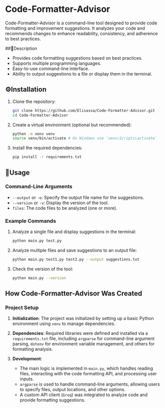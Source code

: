 # Code-Formatter-Advisor

Code-Formatter-Advisor is a command-line tool designed to provide code formatting and improvement suggestions. It analyzes your code and recommends changes to enhance readability, consistency, and adherence to best practices.

##📜Description

- Provides code formatting suggestions based on best practices.
- Supports multiple programming languages.
- Easy-to-use command-line interface.
- Ability to output suggestions to a file or display them in the terminal.

## ⚙️Installation

1. Clone the repository:
    ```bash
    git clone https://github.com/Elisassa/Code-Formatter-Advisor.git
    cd Code-Formatter-Advisor
    ```

2. Create a virtual environment (optional but recommended):
    ```bash
    python -m venv venv
    source venv/bin/activate # On Windows use `venv\Scripts\activate`
    ```

3. Install the required dependencies:
    ```bash
    pip install -r requirements.txt
    ```

## 📝Usage 

### Command-Line Arguments

- `--output` or `-o`: Specify the output file name for the suggestions.
- `--version` or `-v`: Display the version of the tool.
- `files`: The code files to be analyzed (one or more).

### Example Commands

1. Analyze a single file and display suggestions in the terminal:
    ```bash
    python main.py test.py
    ```

2. Analyze multiple files and save suggestions to an output file:
    ```bash
    python main.py test1.py test2.py --output suggestions.txt
    ```

3. Check the version of the tool:
    ```bash
    python main.py --version
    ```

## How Code-Formatter-Advisor Was Created

### Project Setup

1. **Initialization**: The project was initialized by setting up a basic Python environment using `venv` to manage dependencies.

2. **Dependencies**: Required libraries were defined and installed via a `requirements.txt` file, including `argparse` for command-line argument parsing, `dotenv` for environment variable management, and others for formatting analysis.

3. **Development**:
   - The main logic is implemented in `main.py`, which handles reading files, interacting with the code formatting API, and processing user inputs.
   - `argparse` is used to handle command-line arguments, allowing users to specify files, output locations, and other options.
   - A custom API client (`Groq`) was integrated to analyze code and provide formatting suggestions.




